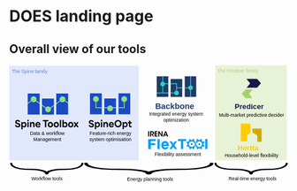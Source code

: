 # DOES landing page





## Overall view of our tools

<svg
   width="174.79094mm"
   height="73.030937mm"
   viewBox="0 0 174.79094 73.030936"
   version="1.1"
   id="svg5460"
   xml:space="preserve"
   inkscape:version="1.2.2 (732a01da63, 2022-12-09)"
   sodipodi:docname="github_does_tools.svg"
   xmlns:inkscape="http://www.inkscape.org/namespaces/inkscape"
   xmlns:sodipodi="http://sodipodi.sourceforge.net/DTD/sodipodi-0.dtd"
   xmlns:xlink="http://www.w3.org/1999/xlink"
   xmlns="http://www.w3.org/2000/svg"
   xmlns:svg="http://www.w3.org/2000/svg"><sodipodi:namedview
     id="namedview5462"
     pagecolor="#ffffff"
     bordercolor="#000000"
     borderopacity="0.25"
     inkscape:showpageshadow="2"
     inkscape:pageopacity="0.0"
     inkscape:pagecheckerboard="0"
     inkscape:deskcolor="#d1d1d1"
     inkscape:document-units="mm"
     showgrid="false"
     inkscape:zoom="0.76880612"
     inkscape:cx="572.31594"
     inkscape:cy="256.24146"
     inkscape:window-width="1920"
     inkscape:window-height="1017"
     inkscape:window-x="1912"
     inkscape:window-y="108"
     inkscape:window-maximized="1"
     inkscape:current-layer="g12901" /><defs
     id="defs5457"><clipPath
       id="clippath"><path
         d="M 438.4697,442.0799 H 216.8471 V 48.0842 c 0,0 221.6226,0 221.6226,0 z m 263.0003,0 H 479.8474 V 144.5125 c 0,0 221.6226,0 221.6226,0 z m 263.0003,0 H 742.8477 V 48.0842 c 0,0 221.6226,0 221.6226,0 z"
         style="fill:none"
         id="path2" /></clipPath><clipPath
       id="clippath-1"><path
         d="M 438.4697,442.0799 H 216.8471 V 48.0842 c 0,0 221.6226,0 221.6226,0 z m 263.0003,0 H 479.8474 V 144.5125 c 0,0 221.6226,0 221.6226,0 z m 263.0003,0 H 742.8477 V 48.0842 c 0,0 221.6226,0 221.6226,0 z"
         style="fill:none"
         id="path2-8" /></clipPath><clipPath
       id="clippath-4"><path
         d="M 438.4697,442.0799 H 216.8471 V 48.0842 c 0,0 221.6226,0 221.6226,0 z m 263.0003,0 H 479.8474 V 144.5125 c 0,0 221.6226,0 221.6226,0 z m 263.0003,0 H 742.8477 V 48.0842 c 0,0 221.6226,0 221.6226,0 z"
         style="fill:none"
         id="path2-0" /></clipPath><clipPath
       id="clippath-8"><path
         d="M 438.4697,442.0799 H 216.8471 V 48.0842 c 0,0 221.6226,0 221.6226,0 z m 263.0003,0 H 479.8474 V 144.5125 c 0,0 221.6226,0 221.6226,0 z m 263.0003,0 H 742.8477 V 48.0842 c 0,0 221.6226,0 221.6226,0 z"
         style="fill:none"
         id="path2-09" /></clipPath><clipPath
       id="clippath-1-7"><path
         d="M 438.4697,442.0799 H 216.8471 V 48.0842 c 0,0 221.6226,0 221.6226,0 z m 263.0003,0 H 479.8474 V 144.5125 c 0,0 221.6226,0 221.6226,0 z m 263.0003,0 H 742.8477 V 48.0842 c 0,0 221.6226,0 221.6226,0 z"
         style="fill:none"
         id="path2-8-5" /></clipPath><clipPath
       id="clippath-4-1"><path
         d="M 438.4697,442.0799 H 216.8471 V 48.0842 c 0,0 221.6226,0 221.6226,0 z m 263.0003,0 H 479.8474 V 144.5125 c 0,0 221.6226,0 221.6226,0 z m 263.0003,0 H 742.8477 V 48.0842 c 0,0 221.6226,0 221.6226,0 z"
         style="fill:none"
         id="path2-0-0" /></clipPath><linearGradient
       id="SVGID_1_"
       gradientUnits="userSpaceOnUse"
       x1="0.0009765625"
       y1="480"
       x2="1.001"
       y2="480"
       gradientTransform="matrix(119.1088,14.6247,14.6247,-119.1088,-7007.3853,57236.911)">
		<stop
   offset="0"
   style="stop-color:#74B106"
   id="stop11" />
		<stop
   offset="1"
   style="stop-color:#4C6003"
   id="stop13" />
	</linearGradient><linearGradient
       id="SVGID_4_"
       gradientUnits="userSpaceOnUse"
       x1="0.071077168"
       y1="479.93787"
       x2="1.0513145"
       y2="480.08722"
       gradientTransform="matrix(119.1088,14.6247,14.6247,-119.1088,-6757.8369,57409.395)">
		<stop
   offset="0"
   style="stop-color:#4A4A06"
   id="stop34" />
		<stop
   offset="1"
   style="stop-color:#1a1a1a;stop-opacity:1"
   id="stop36" />
	</linearGradient><clipPath
       id="clippath-7"><path
         d="M 438.4697,442.0799 H 216.8471 V 48.0842 c 0,0 221.6226,0 221.6226,0 z m 263.0003,0 H 479.8474 V 144.5125 c 0,0 221.6226,0 221.6226,0 z m 263.0003,0 H 742.8477 V 48.0842 c 0,0 221.6226,0 221.6226,0 z"
         style="fill:none"
         id="path2-86" /></clipPath><clipPath
       id="clippath-1-6"><path
         d="M 438.4697,442.0799 H 216.8471 V 48.0842 c 0,0 221.6226,0 221.6226,0 z m 263.0003,0 H 479.8474 V 144.5125 c 0,0 221.6226,0 221.6226,0 z m 263.0003,0 H 742.8477 V 48.0842 c 0,0 221.6226,0 221.6226,0 z"
         style="fill:none"
         id="path2-8-2" /></clipPath><clipPath
       id="clippath-4-2"><path
         d="M 438.4697,442.0799 H 216.8471 V 48.0842 c 0,0 221.6226,0 221.6226,0 z m 263.0003,0 H 479.8474 V 144.5125 c 0,0 221.6226,0 221.6226,0 z m 263.0003,0 H 742.8477 V 48.0842 c 0,0 221.6226,0 221.6226,0 z"
         style="fill:none"
         id="path2-0-2" /></clipPath></defs><g
     inkscape:label="Layer 1"
     inkscape:groupmode="layer"
     id="layer1"
     transform="translate(-30.285051,15.629224)"><g
       id="g12708"
       transform="matrix(0.14964145,0,0,0.14964145,34.864339,27.14877)"
       inkscape:label="framework"><path
         d="m 271.7502,124.55267 0.007,0.22627 a 38.271539,18.751952 0 0 1 -1.51116,5.10112 41.901735,20.530644 0 0 1 -4.41195,4.8515 45.128422,22.111628 0 0 1 -15.5196,7.42597 c -12.7352,3.7978 -28.39459,5.15405 -43.80903,5.62177 l -24.16281,0.31505 c -8.32744,0.36579 -16.73036,0.79284 -25.0099,2.05279 -8.23422,1.17895 -16.54239,2.95443 -23.53284,5.95952 a 41.60278,20.384165 0 0 0 -7.07034,3.8393 41.608803,20.387116 0 0 0 -7.06981,-3.8393 c -6.99069,-3.00508 -15.29861,-4.78058 -23.532833,-5.95952 -8.279795,-1.25995 -16.682473,-1.68698 -25.010167,-2.05279 L 46.954195,147.7793 C 31.540011,147.31158 15.880301,145.95534 3.1454167,142.15753 a 45.12595,22.110416 0 0 1 -15.5196047,-7.42597 41.90282,20.531176 0 0 1 -4.412195,-4.85151 38.291868,18.761913 0 0 1 -1.511181,-5.10111 l 0.0075,-0.22856 a 4.2566979,2.0856594 0 0 0 -8.51017,-0.10613 c -0.665659,9.05914 10.081217,17.18089 24.8302708,21.6917 a 41.956742,20.557596 0 0 0 5.6283715,1.55815 44.830538,21.965673 0 0 0 5.8043911,1.35803 c 4.0042616,0.67984 7.9400766,1.57627 12.0666996,1.96555 a 93.055135,45.594337 0 0 0 12.317163,1.26172 c 4.129202,0.22947 8.27147,0.69629 12.402516,0.71288 l 24.053738,0.57322 c 7.647729,0.42449 15.331135,0.90266 22.391055,2.07689 7.084666,1.08762 13.781439,2.66771 18.804869,4.94857 a 30.988542,15.183494 0 0 1 6.21413,3.79705 30.608518,14.997293 0 0 1 1.84568,2.16083 c 0.20019,0.36404 0.40667,0.73622 0.54537,1.09069 a 15.616192,7.6514845 0 0 1 0.22834,0.85752 l -0.004,0.049 c -0.002,0.0336 0.002,0.068 0.002,0.10178 -2.6e-4,0.0398 -0.005,0.0792 -0.002,0.11799 2.6e-4,0.005 0.004,0.009 0.004,0.014 7.1e-4,0.01 -5.1e-4,0.0191 5.1e-4,0.0288 0.009,0.0908 0.0571,0.17551 0.0815,0.26403 a 6.4473864,3.1590337 0 0 0 0.10698,0.34579 c 0.0464,0.0908 0.12468,0.17411 0.18691,0.26162 a 6.4230704,3.1471196 0 0 0 0.23738,0.31798 c 0.0831,0.0856 0.19471,0.16161 0.29259,0.24273 a 6.4209995,3.1461049 0 0 0 0.34363,0.27653 c 0.1135,0.0752 0.25198,0.13915 0.3785,0.20894 a 6.4018186,3.1367068 0 0 0 0.44385,0.23852 c 0.14109,0.0634 0.30249,0.11378 0.45452,0.17067 a 6.3271591,3.1001258 0 0 0 0.52455,0.19132 c 0.16632,0.0501 0.34961,0.0853 0.52506,0.12793 a 6.3496084,3.1111253 0 0 0 0.58652,0.13789 c 0.18741,0.0343 0.38812,0.0519 0.58338,0.0777 a 6.2230909,3.0491354 0 0 0 0.63179,0.0795 c 0.20801,0.0164 0.42511,0.0139 0.63856,0.0201 0.20438,0.006 0.40272,0.0231 0.61149,0.0194 0.0153,-2.6e-4 0.0292,-0.002 0.0445,-0.003 0.0149,-2.6e-4 0.0287,0.001 0.0435,9.8e-4 0.20279,-0.005 0.39231,-0.0297 0.58937,-0.0436 0.21793,-0.0154 0.44071,-0.0226 0.65053,-0.0482 a 6.3386409,3.1057516 0 0 0 0.60133,-0.1032 c 0.19471,-0.0343 0.39622,-0.0612 0.58158,-0.10422 a 6.3045408,3.0890435 0 0 0 0.5563,-0.16097 c 0.16843,-0.05 0.34618,-0.0932 0.50397,-0.15052 a 6.4281703,3.1496184 0 0 0 0.48471,-0.21058 c 0.14345,-0.0638 0.2973,-0.12156 0.42824,-0.19146 a 6.4414835,3.1561415 0 0 0 0.40144,-0.25676 c 0.11296,-0.0744 0.23897,-0.14336 0.3384,-0.22257 a 6.4626155,3.1664956 0 0 0 0.29756,-0.29311 c 0.0825,-0.0841 0.17933,-0.16378 0.24654,-0.25165 a 6.4063761,3.1389399 0 0 0 0.17727,-0.32016 c 0.0484,-0.0921 0.11324,-0.18061 0.14445,-0.27551 a 6.5124308,3.1909036 0 0 0 0.0453,-0.34425 c 0.009,-0.0907 0.0424,-0.1783 0.0356,-0.27067 l -0.003,-0.0428 a 15.659288,7.6726003 0 0 1 0.22806,-0.85752 c 0.13902,-0.35446 0.34516,-0.72665 0.54536,-1.09069 a 30.610645,14.998335 0 0 1 1.84594,-2.16083 30.982146,15.18036 0 0 1 6.21413,-3.79705 c 5.02343,-2.28086 11.72021,-3.86095 18.80461,-4.94857 7.05997,-1.17422 14.74358,-1.65242 22.39133,-2.07689 l 24.05374,-0.57322 c 4.1311,-0.0166 8.27329,-0.48341 12.40252,-0.71287 a 93.054614,45.594082 0 0 0 12.31716,-1.26173 c 4.12664,-0.38929 8.06218,-1.2857 12.06644,-1.96555 a 44.826361,21.963626 0 0 0 5.80438,-1.35803 41.940308,20.549544 0 0 0 5.62838,-1.55815 c 14.74932,-4.51082 25.49621,-12.63259 24.83053,-21.69171 a 4.2566979,2.0856594 0 0 0 -8.51016,0.10843 z"
         id="path12693"
         style="stroke-width:0.493066" /><path
         d="m 1128.9234,124.55267 0.01,0.22627 a 38.271539,18.751952 0 0 1 -1.5112,5.10112 41.901735,20.530644 0 0 1 -4.4119,4.8515 45.128422,22.111628 0 0 1 -15.5196,7.42597 c -12.7352,3.7978 -28.3946,5.15405 -43.809,5.62177 l -24.1628,0.31505 c -8.3275,0.36579 -16.7304,0.79284 -25.0099,2.05279 -8.2343,1.17895 -16.54243,2.95443 -23.53288,5.95952 a 41.60278,20.384165 0 0 0 -7.07034,3.8393 41.608803,20.387116 0 0 0 -7.06981,-3.8393 c -6.99069,-3.00508 -15.29861,-4.78058 -23.53283,-5.95952 -8.2798,-1.25995 -16.68248,-1.68698 -25.01017,-2.05279 L 904.1274,147.7793 c -15.41418,-0.46772 -31.07389,-1.82396 -43.80877,-5.62177 a 45.12595,22.110416 0 0 1 -15.51961,-7.42597 41.90282,20.531176 0 0 1 -4.41219,-4.85151 38.291868,18.761913 0 0 1 -1.51119,-5.10111 l 0.008,-0.22856 a 4.2566979,2.0856594 0 0 0 -8.51017,-0.10613 c -0.66565,9.05914 10.08122,17.18089 24.83028,21.6917 a 41.956742,20.557596 0 0 0 5.62837,1.55815 44.830538,21.965673 0 0 0 5.80439,1.35803 c 4.00426,0.67984 7.94007,1.57627 12.0667,1.96555 a 93.055135,45.594337 0 0 0 12.31716,1.26172 c 4.1292,0.22947 8.27147,0.69629 12.40252,0.71288 l 24.05373,0.57322 c 7.64773,0.42449 15.33114,0.90266 22.39106,2.07689 7.08467,1.08762 13.78144,2.66771 18.80487,4.94857 a 30.988542,15.183494 0 0 1 6.21413,3.79705 30.608518,14.997293 0 0 1 1.84568,2.16083 c 0.20019,0.36404 0.40667,0.73622 0.54537,1.09069 a 15.616192,7.6514845 0 0 1 0.22834,0.85752 l -0.004,0.049 c -0.002,0.0336 0.002,0.068 0.002,0.10178 -2.6e-4,0.0398 -0.005,0.0792 -0.002,0.11799 2.6e-4,0.005 0.004,0.009 0.004,0.014 7.1e-4,0.01 -5.1e-4,0.0191 5.1e-4,0.0288 0.009,0.0908 0.0571,0.17551 0.0815,0.26403 a 6.4473864,3.1590337 0 0 0 0.10698,0.34579 c 0.0464,0.0908 0.12468,0.17411 0.18691,0.26162 a 6.4230704,3.1471196 0 0 0 0.23738,0.31798 c 0.0831,0.0856 0.19471,0.16161 0.29259,0.24273 a 6.4209995,3.1461049 0 0 0 0.34363,0.27653 c 0.1135,0.0752 0.25198,0.13915 0.3785,0.20894 a 6.4018186,3.1367068 0 0 0 0.44385,0.23852 c 0.14109,0.0634 0.30249,0.11378 0.45452,0.17067 a 6.3271591,3.1001258 0 0 0 0.52455,0.19132 c 0.16632,0.0501 0.34961,0.0853 0.52506,0.12793 a 6.3496084,3.1111253 0 0 0 0.58652,0.13789 c 0.18741,0.0343 0.38812,0.0519 0.58338,0.0777 a 6.2230909,3.0491354 0 0 0 0.63179,0.0795 c 0.20801,0.0164 0.42511,0.0139 0.63856,0.0201 0.20438,0.006 0.40272,0.0231 0.61149,0.0194 0.0153,-2.6e-4 0.0292,-0.002 0.0445,-0.003 0.0149,-2.6e-4 0.0287,0.001 0.0435,9.8e-4 0.20279,-0.005 0.39231,-0.0297 0.58937,-0.0436 0.21793,-0.0154 0.44071,-0.0226 0.65053,-0.0482 a 6.3386409,3.1057516 0 0 0 0.60133,-0.1032 c 0.19471,-0.0343 0.39622,-0.0612 0.58158,-0.10422 a 6.3045408,3.0890435 0 0 0 0.5563,-0.16097 c 0.16843,-0.05 0.34618,-0.0932 0.50397,-0.15052 a 6.4281703,3.1496184 0 0 0 0.48471,-0.21058 c 0.14345,-0.0638 0.2973,-0.12156 0.42824,-0.19146 a 6.4414835,3.1561415 0 0 0 0.40144,-0.25676 c 0.11296,-0.0744 0.23897,-0.14336 0.3384,-0.22257 a 6.4626155,3.1664956 0 0 0 0.29756,-0.29311 c 0.0825,-0.0841 0.17933,-0.16378 0.24654,-0.25165 a 6.4063761,3.1389399 0 0 0 0.17727,-0.32016 c 0.0484,-0.0921 0.11324,-0.18061 0.14445,-0.27551 a 6.5124308,3.1909036 0 0 0 0.0453,-0.34425 c 0.009,-0.0907 0.0424,-0.1783 0.0356,-0.27067 l -0.003,-0.0428 a 15.659288,7.6726003 0 0 1 0.22806,-0.85752 c 0.13902,-0.35446 0.34516,-0.72665 0.54536,-1.09069 a 30.610645,14.998335 0 0 1 1.84594,-2.16083 30.982146,15.18036 0 0 1 6.21413,-3.79705 c 5.02343,-2.28086 11.72023,-3.86095 18.80463,-4.94857 7.0599,-1.17422 14.7436,-1.65242 22.3913,-2.07689 l 24.0537,-0.57322 c 4.1311,-0.0166 8.2733,-0.48341 12.4026,-0.71287 a 93.054614,45.594082 0 0 0 12.3171,-1.26173 c 4.1267,-0.38929 8.0622,-1.2857 12.0665,-1.96555 a 44.826361,21.963626 0 0 0 5.8043,-1.35803 41.940308,20.549544 0 0 0 5.6284,-1.55815 c 14.7493,-4.51082 25.4962,-12.63259 24.8306,-21.69171 a 4.2566979,2.0856594 0 0 0 -8.5102,0.10843 z"
         id="path12693-8"
         style="stroke-width:0.493066" /><path
         d="m 810.85575,124.55267 0.0124,0.22627 a 67.609563,18.751952 0 0 1 -2.66958,5.10112 74.022578,20.530644 0 0 1 -7.79404,4.8515 79.722764,22.111628 0 0 1 -27.41655,7.42597 c -22.49769,3.7978 -50.16118,5.15405 -77.39196,5.62177 l -42.68542,0.31505 c -14.71106,0.36579 -29.55545,0.79284 -44.18188,2.05279 -14.54637,1.17895 -29.22338,2.95443 -41.57254,5.95952 a 73.494452,20.384165 0 0 0 -12.49029,3.8393 73.505092,20.387116 0 0 0 -12.48935,-3.8393 c -12.34958,-3.00508 -27.02615,-4.78058 -41.57252,-5.95952 -14.62689,-1.25995 -29.47086,-1.68698 -44.18236,-2.05279 l -42.68498,-0.31505 c -27.23033,-0.46772 -54.89439,-1.82396 -77.39152,-5.62177 a 79.718397,22.110416 0 0 1 -27.41656,-7.42597 74.024495,20.531176 0 0 1 -7.79447,-4.85151 67.645476,18.761913 0 0 1 -2.66961,-5.10111 l 0.0124,-0.22856 A 7.5197782,2.0856594 0 0 0 283.443,124.44425 c -1.17594,9.05914 17.80921,17.18089 43.86454,21.6917 a 74.119752,20.557596 0 0 0 9.94294,1.55815 79.19653,21.965673 0 0 0 10.2539,1.35803 c 7.07382,0.67984 14.02675,1.57627 21.31673,1.96555 a 164.38892,45.594337 0 0 0 21.75919,1.26172 c 7.29455,0.22947 14.61218,0.69629 21.90999,0.71288 l 42.49275,0.57322 c 13.51029,0.42449 27.0836,0.90266 39.55548,2.07689 12.51561,1.08762 24.34595,2.66771 33.22022,4.94857 a 54.743599,15.183494 0 0 1 10.97773,3.79705 54.072258,14.997293 0 0 1 3.26054,2.16083 c 0.35365,0.36404 0.71841,0.73622 0.96343,1.09069 a 27.587182,7.6514845 0 0 1 0.40338,0.85752 l -0.007,0.049 c -0.004,0.0336 0.004,0.068 0.004,0.10178 -4.6e-4,0.0398 -0.009,0.0792 -0.004,0.11799 4.6e-4,0.005 0.007,0.009 0.007,0.014 10e-4,0.01 -9e-4,0.0191 9e-4,0.0288 0.0159,0.0908 0.10088,0.17551 0.14398,0.26403 a 11.389795,3.1590337 0 0 0 0.18899,0.34579 c 0.082,0.0908 0.22025,0.17411 0.33019,0.26162 a 11.346839,3.1471196 0 0 0 0.41935,0.31798 c 0.1468,0.0856 0.34397,0.16161 0.51688,0.24273 a 11.34318,3.1461049 0 0 0 0.60705,0.27653 c 0.20051,0.0752 0.44514,0.13915 0.66865,0.20894 a 11.309296,3.1367068 0 0 0 0.78409,0.23852 c 0.24925,0.0634 0.53437,0.11378 0.80295,0.17067 a 11.177404,3.1001258 0 0 0 0.92665,0.19132 c 0.29382,0.0501 0.61762,0.0853 0.92756,0.12793 a 11.217063,3.1111253 0 0 0 1.03613,0.13789 c 0.33108,0.0343 0.68565,0.0519 1.03059,0.0777 a 10.99356,3.0491354 0 0 0 1.1161,0.0795 c 0.36747,0.0164 0.75099,0.0139 1.12807,0.0201 0.36105,0.006 0.71143,0.0231 1.08024,0.0194 0.027,-2.6e-4 0.0516,-0.002 0.0786,-0.003 0.0263,-2.6e-4 0.0507,0.001 0.0769,9.8e-4 0.35824,-0.005 0.69304,-0.0297 1.04117,-0.0436 0.38499,-0.0154 0.77854,-0.0226 1.14921,-0.0482 a 11.197688,3.1057516 0 0 0 1.06229,-0.1032 c 0.34397,-0.0343 0.69995,-0.0612 1.02741,-0.10422 a 11.137447,3.0890435 0 0 0 0.98274,-0.16097 c 0.29755,-0.05 0.61156,-0.0932 0.8903,-0.15052 a 11.355848,3.1496184 0 0 0 0.85628,-0.21058 c 0.25342,-0.0638 0.5252,-0.12156 0.75652,-0.19146 a 11.379367,3.1561415 0 0 0 0.70917,-0.25676 c 0.19955,-0.0744 0.42216,-0.14336 0.59781,-0.22257 a 11.416698,3.1664956 0 0 0 0.52566,-0.29311 c 0.14575,-0.0841 0.3168,-0.16378 0.43554,-0.25165 a 11.317347,3.1389399 0 0 0 0.31316,-0.32016 c 0.0855,-0.0921 0.20004,-0.18061 0.25518,-0.27551 a 11.504701,3.1909036 0 0 0 0.08,-0.34425 c 0.0159,-0.0907 0.0749,-0.1783 0.0629,-0.27067 l -0.005,-0.0428 a 27.663314,7.6726003 0 0 1 0.40289,-0.85752 c 0.24559,-0.35446 0.60975,-0.72665 0.96342,-1.09069 a 54.076015,14.998335 0 0 1 3.26099,-2.16083 54.7323,15.18036 0 0 1 10.97773,-3.79705 c 8.87427,-2.28086 20.70464,-3.86095 33.21976,-4.94857 12.47197,-1.17422 26.04565,-1.65242 39.55598,-2.07689 l 42.49275,-0.57322 c 7.2979,-0.0166 14.61539,-0.48341 21.90998,-0.71287 a 164.388,45.594082 0 0 0 21.7592,-1.26173 c 7.29002,-0.38929 14.24245,-1.2857 21.31627,-1.96555 a 79.189151,21.963626 0 0 0 10.25388,-1.35803 74.09072,20.549544 0 0 0 9.94296,-1.55815 c 26.05579,-4.51082 45.04098,-12.63259 43.865,-21.69171 a 7.5197782,2.0856594 0 0 0 -15.03384,0.10843 z"
         id="path12693-6"
         style="stroke-width:0.655347" /><text
         xml:space="preserve"
         style="font-size:20.1158px;text-align:center;text-anchor:middle;display:inline;fill:#000000;fill-opacity:1;stroke:none;stroke-width:1.67896;stroke-dasharray:none;stroke-opacity:1"
         x="127.33448"
         y="195.81461"
         id="text6892-0-7-9"><tspan
           sodipodi:role="line"
           style="font-style:normal;font-variant:normal;font-weight:normal;font-stretch:normal;font-family:Arial;-inkscape-font-specification:Arial;text-align:center;text-anchor:middle;fill:#000000;fill-opacity:1;stroke:none;stroke-width:1.67896;stroke-dasharray:none;stroke-opacity:1"
           x="127.33448"
           y="195.81461"
           id="tspan7911-9-1">Workflow tools</tspan></text><text
         xml:space="preserve"
         style="font-size:20.1158px;text-align:center;text-anchor:middle;display:inline;fill:#000000;fill-opacity:1;stroke:none;stroke-width:1.67896;stroke-dasharray:none;stroke-opacity:1"
         x="560.18951"
         y="197.9362"
         id="text6892-0-7-9-4"><tspan
           sodipodi:role="line"
           style="font-style:normal;font-variant:normal;font-weight:normal;font-stretch:normal;font-family:Arial;-inkscape-font-specification:Arial;text-align:center;text-anchor:middle;fill:#000000;fill-opacity:1;stroke:none;stroke-width:1.67896;stroke-dasharray:none;stroke-opacity:1"
           x="560.18951"
           y="197.9362"
           id="tspan7911-9-1-9">Energy planning tools</tspan></text><text
         xml:space="preserve"
         style="font-size:20.1158px;text-align:center;text-anchor:middle;display:inline;fill:#000000;fill-opacity:1;stroke:none;stroke-width:1.67896;stroke-dasharray:none;stroke-opacity:1"
         x="990.05432"
         y="197.11536"
         id="text6892-0-7-9-4-4"><tspan
           sodipodi:role="line"
           style="font-style:normal;font-variant:normal;font-weight:normal;font-stretch:normal;font-family:Arial;-inkscape-font-specification:Arial;text-align:center;text-anchor:middle;fill:#000000;fill-opacity:1;stroke:none;stroke-width:1.67896;stroke-dasharray:none;stroke-opacity:1"
           x="990.05432"
           y="197.11536"
           id="tspan7911-9-1-9-0">Real-time energy tools</tspan></text></g><g
       id="g12901"
       inkscape:label="Spine_family"
       style="display:inline"><rect
         style="display:inline;fill:#e1e8fb;fill-opacity:1;stroke:none;stroke-width:0.149877;stroke-dasharray:none;stroke-opacity:1"
         id="rect12903"
         width="81.165436"
         height="59.365608"
         x="30.285051"
         y="-15.353959" /><a
         id="a35453"
         xlink:href="https://github.com/Spine-tools/SpineOpt.jl"
         xlink:show="new"
         inkscape:label="SpineOpt_link"
         transform="matrix(0.56557401,0,0,0.56557401,13.156614,-6.7897411)"><g
           id="layer1-1"
           inkscape:label="SpineOpt_Logo"
           style="display:inline"
           transform="matrix(0.05989889,0,0,0.05989889,86.60074,3.867163)"><rect
             style="fill:#1b4ac2;fill-opacity:1"
             id="rect415"
             width="220.98103"
             height="393.47098"
             x="216.82468"
             y="48.491138"
             clip-path="url(#clippath)"
             transform="translate(338,142)" /><rect
             style="fill:#1b4ac2;fill-opacity:1"
             id="rect415-9"
             width="220.98103"
             height="393.47098"
             x="216.82468"
             y="48.491138"
             clip-path="url(#clippath-1)"
             transform="matrix(1,0,0,0.75880283,601.22639,249.29273)" /><rect
             style="fill:#1b4ac2;fill-opacity:1"
             id="rect415-7"
             width="220.98103"
             height="393.47098"
             x="216.82468"
             y="48.491138"
             clip-path="url(#clippath-4)"
             transform="translate(863.4249,142)" /><circle
             style="fill:#91e087;fill-opacity:1;stroke-width:0.975"
             id="path1386"
             cx="665.66156"
             cy="298.55713"
             r="54.032986" /><circle
             style="fill:#91e087;fill-opacity:1;stroke-width:0.975"
             id="path1386-6"
             cx="928.14893"
             cy="470.78821"
             r="54.032986" /><circle
             style="fill:#91e087;fill-opacity:1;stroke-width:0.975"
             id="path1386-9"
             cx="1189.7932"
             cy="298.17163"
             r="54.032986" /><rect
             style="fill:#91e087;fill-opacity:1"
             id="rect1578"
             width="14.49567"
             height="120.03135"
             x="658.40479"
             y="345.68683" /><rect
             style="fill:#91e087;fill-opacity:1"
             id="rect2300"
             width="117.45741"
             height="14.765309"
             x="658.3869"
             y="451.69196" /><rect
             style="display:inline;fill:#91e087;fill-opacity:1"
             id="rect2300-1"
             width="62.553085"
             height="14.765309"
             x="818.10516"
             y="451.52963" /><rect
             style="display:inline;fill:#91e087;fill-opacity:1"
             id="rect2300-1-2"
             width="63.865585"
             height="14.765309"
             x="975.14349"
             y="451.17609" /><rect
             style="display:inline;fill:#91e087;fill-opacity:1"
             id="rect2300-1-2-9"
             width="116.79136"
             height="14.765309"
             x="1080.2971"
             y="451.52966" /><rect
             style="display:inline;fill:#91e087;fill-opacity:1"
             id="rect2300-1-2-9-5"
             width="118.35386"
             height="14.765309"
             x="-466.47043"
             y="1182.3245"
             transform="rotate(-90)" /><text
             xml:space="preserve"
             style="font-size:88.8549px;text-align:center;text-anchor:middle;display:inline;fill:#000000;fill-opacity:1;stroke:none;stroke-width:7.41623;stroke-dasharray:none;stroke-opacity:1"
             x="933.89508"
             y="962.74219"
             id="text6892-0"><tspan
               sodipodi:role="line"
               style="font-style:normal;font-variant:normal;font-weight:normal;font-stretch:normal;font-family:Arial;-inkscape-font-specification:Arial;text-align:center;text-anchor:middle;fill:#000000;fill-opacity:1;stroke:none;stroke-width:7.41623;stroke-dasharray:none;stroke-opacity:1"
               x="933.89508"
               y="962.74219"
               id="tspan6894-2">Feature-rich energy</tspan><tspan
               sodipodi:role="line"
               style="font-style:normal;font-variant:normal;font-weight:normal;font-stretch:normal;font-family:Arial;-inkscape-font-specification:Arial;text-align:center;text-anchor:middle;fill:#000000;fill-opacity:1;stroke:none;stroke-width:7.41623;stroke-dasharray:none;stroke-opacity:1"
               x="933.89508"
               y="1074.8394"
               id="tspan7911">system optimisation</tspan></text><g
             id="g473"
             onclick="https://github.com/Spine-tools/SpineOpt.jl"
             transform="matrix(0.98386076,0,0,0.98386076,18.93155,11.111354)"
             style="display:inline"><path
               d="m 519.06495,786.2803 23.6299,-7.9902 c 5.0996,18.6992 17.1699,24.3105 28.5596,24.3105 11.7295,0 22.0996,-5.6113 22.0996,-16.3203 0,-11.2207 -11.2197,-14.791 -22.4395,-18.3594 l -11.9004,-3.5703 c -13.0898,-3.9102 -35.3594,-12.75 -35.3594,-37.9102 0,-23.9688 20.2295,-39.0996 45.7295,-39.0996 25.1602,0 41.8193,14.791 46.0693,30.9395 l -23.1191,9.3496 c -4.0801,-10.709 -11.7305,-17.3398 -23.46,-17.3398 -11.2197,0 -18.7002,5.9512 -18.7002,14.1113 0,10.709 12.4102,15.2988 22.9502,18.6992 l 13.9395,4.4199 c 12.0703,3.9102 33.1494,10.5391 33.1494,35.6992 0,23.9707 -18.8691,42.3301 -48.6191,42.3301 -25.8398,0 -46.2393,-13.9395 -52.5293,-39.2695 z"
               style="fill:#000000;fill-opacity:1"
               id="path21" /><path
               d="m 637.55325,727.7998 h 23.46 v 14.1113 h 0.3398 c 8.3301,-11.7305 18.3604,-16.8301 30.5996,-16.8301 25.8398,0 41.3096,22.4395 41.3096,49.8086 0,31.791 -20.5693,50.6602 -43.0098,50.6602 -14.2793,0 -23.6299,-7.3105 -28.8994,-15.1309 v 49.6406 h -23.7998 V 727.7997 Z m 47.2598,74.9707 c 13.9395,0 23.7998,-11.5605 23.7998,-27.3711 0,-16.1484 -10.0303,-27.5391 -23.7998,-27.5391 -13.7695,0 -23.9697,11.3906 -23.9697,27.5391 0,16.1485 10.2002,27.3711 23.9697,27.3711 z"
               style="fill:#000000;fill-opacity:1"
               id="path23" /><path
               d="m 762.84035,683.9405 c 8.3301,0 14.6201,6.6309 14.6201,14.4512 0,8.5 -6.29,15.1289 -14.6201,15.1289 -8.5,0 -14.79,-6.6289 -14.79,-15.1289 0,-7.8203 6.29,-14.4512 14.79,-14.4512 z m -12.0693,43.8594 h 23.7998 v 94.8594 h -23.7998 z"
               style="fill:#000000;fill-opacity:1"
               id="path25-7" /><path
               d="m 797.85985,727.7998 h 23.459 v 13.9414 h 0.3408 c 6.9697,-11.3906 17.8496,-16.6602 29.4092,-16.6602 17.50975,0 33.14935,11.9004 33.14935,37.7402 v 59.8379 h -23.7998 v -49.2988 c 0,-12.5801 -3.22945,-25.5 -17.84955,-25.5 -11.2197,0 -20.9092,7.8203 -20.9092,25.8398 v 48.959 h -23.7998 v -94.8594 z"
               style="fill:#000000;fill-opacity:1"
               id="path27-0" /><path
               d="m 900.7094,775.7393 c 0,-29.2383 19.7198,-50.6582 47.4298,-50.6582 23.6298,0 45.7294,15.6387 45.7294,50.4883 v 6.4609 h -69.3593 c 2.04,14.2793 12.75,22.0996 25.1592,22.0996 9.6904,0 18.0205,-5.2695 22.2705,-15.1289 l 22.2695,9.0098 c -6.2901,15.4688 -22.2695,27.5391 -44.3701,27.5391 -28.0488,0 -49.1289,-19.7207 -49.1289,-49.8105 z M 969.899,765.71 c -1.7002,-14.6191 -11.2197,-20.2285 -21.9298,-20.2285 -12.2401,0 -19.8905,8.3281 -22.2704,20.2285 z"
               style="fill:#000000;fill-opacity:1"
               id="path29-8" /><path
               d="m 1006.6186,756.5303 c 0,-40.7988 30.0899,-69.1895 67.1495,-69.1895 37.2295,0 66.9795,28.9004 66.9795,69.1895 0,40.1191 -29.5801,69.0195 -66.9795,69.0195 -36.8896,0 -67.1495,-28.2207 -67.1495,-69.0195 z m 67.3194,45.2188 c 22.7793,0 40.29,-19.209 40.29,-45.2188 0,-25.5 -17,-45.3887 -40.29,-45.3887 -22.9502,0 -40.7998,19.0391 -40.7998,45.3887 0,26.6895 18.1904,45.2188 40.7998,45.2188 z"
               style="fill:#000000;fill-opacity:1"
               id="path31-7" /><path
               d="m 1159.106,727.7998 h 23.46 v 14.1113 h 0.3397 c 8.3302,-11.7305 18.3605,-16.8301 30.5997,-16.8301 25.8398,0 41.3096,22.4395 41.3096,49.8086 0,31.791 -20.5693,50.6602 -43.0088,50.6602 -14.2803,0 -23.6299,-7.3105 -28.9004,-15.1309 v 49.6406 H 1159.106 V 727.7997 Z m 47.2598,74.9707 c 13.9403,0 23.7998,-11.5605 23.7998,-27.3711 0,-16.1484 -10.0303,-27.5391 -23.7998,-27.5391 -13.7695,0 -23.9697,11.3906 -23.9697,27.5391 0,16.1485 10.2002,27.3711 23.9697,27.3711 z"
               style="fill:#000000;fill-opacity:1"
               id="path33-4" /><path
               d="m 1279.4664,792.3994 v -43.0098 h -18.7002 v -21.5898 h 18.7002 v -26.8594 h 23.7988 v 26.8594 h 25.6699 v 21.5898 h -25.6699 v 34.5098 c 0,9.0098 0,20.0605 12.9199,20.0605 4.5908,0 9.0106,-1.3594 12.75,-3.4004 v 21.4199 c -4.7599,2.5508 -11.0499,3.5703 -17.6797,3.5703 -31.7891,0 -31.7891,-23.2891 -31.7891,-33.1504 z"
               style="fill:#000000;fill-opacity:1"
               id="path35-5" /></g></g></a><a
         id="a35424"
         xlink:href="https://github.com/Spine-tools/Spine-Toolbox"
         xlink:show="new"
         inkscape:label="Toolbox_link"
         transform="matrix(0.56557401,0,0,0.56557401,13.156614,-6.7897411)"><g
           id="layer1-6"
           inkscape:label="Spine_Toolbox"
           style="display:inline"
           transform="matrix(0.06040067,0,0,0.06040067,17.10854,3.9727366)"><rect
             style="fill:#1b4ac2;fill-opacity:1"
             id="rect415-5"
             width="220.98103"
             height="393.47098"
             x="216.82468"
             y="48.491138"
             clip-path="url(#clippath-8)"
             transform="translate(338,142)" /><rect
             style="fill:#1b4ac2;fill-opacity:1"
             id="rect415-9-4"
             width="220.98103"
             height="393.47098"
             x="216.82468"
             y="48.491138"
             clip-path="url(#clippath-1-7)"
             transform="matrix(1,0,0,0.75880283,601.22639,249.29273)" /><rect
             style="fill:#1b4ac2;fill-opacity:1"
             id="rect415-7-6"
             width="220.98103"
             height="393.47098"
             x="216.82468"
             y="48.491138"
             clip-path="url(#clippath-4-1)"
             transform="translate(863.4249,142)" /><circle
             style="fill:#91e087;fill-opacity:1;stroke-width:0.975"
             id="path1386-2"
             cx="665.66156"
             cy="298.55713"
             r="54.032986" /><circle
             style="fill:#91e087;fill-opacity:1;stroke-width:0.975"
             id="path1386-6-6"
             cx="930.97736"
             cy="483.51614"
             r="54.032986" /><circle
             style="fill:#91e087;fill-opacity:1;stroke-width:0.975"
             id="path1386-9-2"
             cx="1196.2932"
             cy="299.17163"
             r="54.032986" /><path
             style="fill:#91e087;fill-opacity:1"
             d="m 554.75175,369.03828 v 18.12387 l 73.96501,-54.12671 -9.30686,-11.51111 z"
             id="path1671" /><path
             style="display:inline;fill:#91e087;fill-opacity:1"
             d="m 1080.9563,373.77682 v 18.12387 l 79.4451,-58.36935 -8.5998,-11.51111 z"
             id="path1671-6"
             sodipodi:nodetypes="ccccc" /><path
             style="display:inline;fill:#91e087;fill-opacity:1"
             d="m 973.19142,452.25327 7.60416,12.57102 58.66122,-42.69931 -0.01,-18.26111 z"
             id="path1671-6-4"
             sodipodi:nodetypes="ccccc" /><path
             style="fill:#91e087;fill-opacity:1"
             d="m 776.46863,385.23406 -0.003,-18.08443 -63.24346,-45.84258 -8.39543,11.3398 z"
             id="path1671-4"
             sodipodi:nodetypes="ccccc" /><path
             style="fill:#91e087;fill-opacity:1"
             d="m 881.38115,461.84972 7.52043,-12.58443 -71.06377,-51.82695 0.0108,18.01167 z"
             id="path1671-4-5"
             sodipodi:nodetypes="ccccc" /><path
             style="display:inline;fill:#91e087;fill-opacity:1"
             d="m 1302.4747,380.4602 v -18.02062 l -57.2752,-41.83906 -7.332,12.69044 z"
             id="path1671-4-5-5"
             sodipodi:nodetypes="ccccc" /><text
             xml:space="preserve"
             style="font-size:5.32231px;text-align:center;text-anchor:middle;display:inline;fill:#000000;fill-opacity:1;stroke:none;stroke-width:0.444224;stroke-dasharray:none;stroke-opacity:1"
             x="72.5084"
             y="61.82835"
             id="text6892"
             transform="matrix(16.556108,0,0,16.556108,-283.25083,-65.773055)"><tspan
               sodipodi:role="line"
               id="tspan6890"
               style="font-style:normal;font-variant:normal;font-weight:normal;font-stretch:normal;font-family:Arial;-inkscape-font-specification:Arial;text-align:center;text-anchor:middle;fill:#000000;fill-opacity:1;stroke:none;stroke-width:0.444224;stroke-dasharray:none;stroke-opacity:1"
               x="72.5084"
               y="61.82835">Data &amp; workflow</tspan><tspan
               sodipodi:role="line"
               style="font-style:normal;font-variant:normal;font-weight:normal;font-stretch:normal;font-family:Arial;-inkscape-font-specification:Arial;text-align:center;text-anchor:middle;fill:#000000;fill-opacity:1;stroke:none;stroke-width:0.444224;stroke-dasharray:none;stroke-opacity:1"
               x="72.5084"
               y="68.542847"
               id="tspan6894">Management</tspan></text><g
             id="g950"
             transform="matrix(0.98633814,0,0,0.99267802,-10.797311,-4.6774471)"
             style="display:inline"><path
               d="m 338,787.3502 23.6299,-7.9902 c 5.1001,18.6992 17.1699,24.3105 28.5596,24.3105 11.73,0 22.1001,-5.6113 22.1001,-16.3203 0,-11.2207 -11.2202,-14.791 -22.4399,-18.3594 l -11.8999,-3.5703 c -13.0898,-3.9102 -35.3594,-12.75 -35.3594,-37.9102 0,-23.9688 20.2295,-39.0996 45.7295,-39.0996 25.1597,0 41.8193,14.791 46.0693,30.9395 l -23.1196,9.3496 c -4.0801,-10.709 -11.73,-17.3398 -23.46,-17.3398 -11.2197,0 -18.6997,5.9512 -18.6997,14.1113 0,10.709 12.4097,15.2988 22.9497,18.6992 l 13.9399,4.4199 c 12.0698,3.9102 33.1494,10.5391 33.1494,35.6992 0,23.9707 -18.8696,42.3301 -48.6191,42.3301 -25.8398,0 -46.2397,-13.9395 -52.5298,-39.2695 z"
               style="display:inline;fill:#000000;fill-opacity:1"
               id="path25" /><path
               d="m 456.4888,728.8698 h 23.4595 v 14.1113 h 0.3403 c 8.3296,-11.7305 18.3599,-16.8301 30.5996,-16.8301 25.8398,0 41.3096,22.4395 41.3096,49.8086 0,31.791 -20.5698,50.6602 -43.0098,50.6602 -14.2798,0 -23.6294,-7.3105 -28.8994,-15.1309 v 49.6406 H 456.4888 V 728.8697 Z m 47.2593,74.9707 c 13.9399,0 23.7998,-11.5605 23.7998,-27.3711 0,-16.1484 -10.0298,-27.5391 -23.7998,-27.5391 -13.77,0 -23.9697,11.3906 -23.9697,27.5391 0,16.1485 10.2002,27.3711 23.9697,27.3711 z"
               style="fill:#000000;fill-opacity:1"
               id="path27" /><path
               d="m 581.7759,685.0104 c 8.3301,0 14.6196,6.6309 14.6196,14.4512 0,8.5 -6.2896,15.1289 -14.6196,15.1289 -8.5,0 -14.79,-6.6289 -14.79,-15.1289 0,-7.8203 6.29,-14.4512 14.79,-14.4512 z m -12.0698,43.8594 h 23.7998 v 94.8594 h -23.7998 z"
               style="fill:#000000;fill-opacity:1"
               id="path29" /><path
               d="m 616.7949,728.8698 h 23.4595 v 13.9414 h 0.3403 c 6.9697,-11.3906 17.8496,-16.6602 29.4097,-16.6602 17.5098,0 33.1494,11.9004 33.1494,37.7402 v 59.8379 H 679.354 v -49.2988 c 0,-12.5801 -3.23,-25.5 -17.8496,-25.5 -11.2197,0 -20.9097,7.8203 -20.9097,25.8398 v 48.959 h -23.7998 v -94.8594 z"
               style="fill:#000000;fill-opacity:1"
               id="path31" /><path
               d="m 719.6445,776.8092 c 0,-29.2383 19.7197,-50.6582 47.4297,-50.6582 23.6299,0 45.7295,15.6387 45.7295,50.4883 v 6.4609 h -69.3594 c 2.04,14.2793 12.75,22.0996 25.1597,22.0996 9.6899,0 18.02,-5.2695 22.27,-15.1289 l 22.2695,9.0098 c -6.29,15.4688 -22.2695,27.5391 -44.3696,27.5391 -28.0493,0 -49.1294,-19.7207 -49.1294,-49.8105 z m 69.1895,-10.0293 c -1.7002,-14.6191 -11.2197,-20.2285 -21.9297,-20.2285 -12.2402,0 -19.8901,8.3281 -22.27,20.2285 z"
               style="fill:#000000;fill-opacity:1"
               id="path33" /><path
               d="m 856.3247,714.4206 v -23.2891 h 104.7188 v 23.2891 H 921.2642 V 823.7292 H 896.1045 V 714.4206 Z"
               style="fill:#000000;fill-opacity:1"
               id="path35" /><path
               d="m 949.8257,776.4694 c 0,-29.4082 20.0601,-50.3184 48.9595,-50.3184 28.8994,0 48.96,20.9102 48.96,50.3184 0,29.5801 -20.0605,50.1504 -48.96,50.1504 -28.8995,0 -48.9595,-20.5703 -48.9595,-50.1504 z m 48.9595,27.3711 c 14.2803,0 24.1396,-11.3906 24.1396,-27.3711 0,-16.3184 -9.8594,-27.5391 -24.1396,-27.5391 -14.2802,0 -24.3096,11.3906 -24.3096,27.5391 0,15.9805 10.0298,27.3711 24.3096,27.3711 z"
               style="fill:#000000;fill-opacity:1"
               id="path37" /><path
               d="m 1059.1338,776.4694 c 0,-29.4082 20.0596,-50.3184 48.959,-50.3184 28.8994,0 48.96,20.9102 48.96,50.3184 0,29.5801 -20.0605,50.1504 -48.96,50.1504 -28.8995,0 -48.959,-20.5703 -48.959,-50.1504 z m 48.959,27.3711 c 14.2803,0 24.1396,-11.3906 24.1396,-27.3711 0,-16.3184 -9.8594,-27.5391 -24.1396,-27.5391 -14.2802,0 -24.3096,11.3906 -24.3096,27.5391 0,15.9805 10.0303,27.3711 24.3096,27.3711 z"
               style="fill:#000000;fill-opacity:1"
               id="path39" /><path
               d="m 1174.3916,687.7311 h 23.7998 v 135.998 h -23.7998 z"
               style="fill:#000000;fill-opacity:1"
               id="path41" /><path
               d="m 1245.2803,811.1491 h -0.3398 v 12.5801 h -23.46 v -135.998 h 23.7998 v 54.7402 c 7.6504,-11.2207 18.1904,-16.3203 30.5996,-16.3203 25.8398,0 41.3096,22.4395 41.3096,49.9785 0,31.6211 -20.5693,50.4902 -43.0088,50.4902 -13.7705,0 -23.6299,-6.9707 -28.9004,-15.4707 z m 23.46,-7.3086 c 13.9404,0 23.7998,-11.3906 23.7998,-27.3711 0,-15.8086 -9.6895,-27.5391 -23.7998,-27.5391 -14.1103,0 -23.9697,11.5605 -23.9697,27.5391 0,16.1504 10.2002,27.3711 23.9697,27.3711 z"
               style="fill:#000000;fill-opacity:1"
               id="path43" /><path
               d="m 1328.749,776.4694 c 0,-29.4082 20.0596,-50.3184 48.959,-50.3184 28.8994,0 48.96,20.9102 48.96,50.3184 0,29.5801 -20.0605,50.1504 -48.96,50.1504 -28.8995,0 -48.959,-20.5703 -48.959,-50.1504 z m 48.959,27.3711 c 14.2803,0 24.1396,-11.3906 24.1396,-27.3711 0,-16.3184 -9.8594,-27.5391 -24.1396,-27.5391 -14.2802,0 -24.3096,11.3906 -24.3096,27.5391 0,15.9805 10.0303,27.3711 24.3096,27.3711 z"
               style="fill:#000000;fill-opacity:1"
               id="path45" /><path
               d="m 1460.1602,775.6198 v -0.1699 l -30.6006,-46.5801 h 27.54 l 19.21,31.6211 h 0.3398 c 6.46,-10.7109 12.9199,-21.0801 19.3799,-31.6211 h 26.8594 c -10.1992,15.4707 -20.2295,31.1113 -30.4297,46.5801 v 0.1699 c 10.3701,15.9805 20.5703,32.1309 30.9404,48.1094 h -27.2002 c -6.46,-10.5391 -12.9199,-20.9102 -19.5498,-31.4492 h -0.3398 l -19.21,31.4492 h -27.8799 c 10.3701,-15.9785 20.5703,-32.1289 30.9404,-48.1094 z"
               style="fill:#000000;fill-opacity:1"
               id="path47" /></g></g></a><text
         xml:space="preserve"
         style="font-style:normal;font-variant:normal;font-weight:normal;font-stretch:normal;font-size:3.01016px;line-height:normal;font-family:Arial;-inkscape-font-specification:Arial;font-variant-ligatures:normal;font-variant-position:normal;font-variant-caps:normal;font-variant-numeric:normal;font-variant-alternates:normal;font-variant-east-asian:normal;font-feature-settings:normal;font-variation-settings:normal;text-indent:0;text-align:center;text-decoration-line:none;text-decoration-style:solid;text-decoration-color:#000000;letter-spacing:normal;word-spacing:normal;text-transform:none;writing-mode:lr-tb;direction:ltr;text-orientation:mixed;dominant-baseline:auto;baseline-shift:baseline;text-anchor:middle;white-space:normal;display:inline;opacity:1;vector-effect:none;fill:#6682ca;fill-opacity:1;stroke:none;stroke-width:0.251242;stroke-linecap:butt;stroke-linejoin:miter;stroke-miterlimit:4;stroke-dasharray:none;stroke-dashoffset:0;stroke-opacity:1;-inkscape-stroke:none;stop-color:#000000;stop-opacity:1"
         x="43.033436"
         y="-10.77738"
         id="text6892-0-7-9-8"><tspan
           sodipodi:role="line"
           style="font-style:normal;font-variant:normal;font-weight:normal;font-stretch:normal;font-size:3.01016px;line-height:normal;font-family:Arial;-inkscape-font-specification:Arial;font-variant-ligatures:normal;font-variant-position:normal;font-variant-caps:normal;font-variant-numeric:normal;font-variant-alternates:normal;font-variant-east-asian:normal;font-feature-settings:normal;font-variation-settings:normal;text-indent:0;text-align:center;text-decoration-line:none;text-decoration-style:solid;text-decoration-color:#000000;letter-spacing:normal;word-spacing:normal;text-transform:none;writing-mode:lr-tb;direction:ltr;text-orientation:mixed;dominant-baseline:auto;baseline-shift:baseline;text-anchor:middle;white-space:normal;vector-effect:none;fill:#6682ca;fill-opacity:1;stroke:none;stroke-width:0.251242;stroke-linecap:butt;stroke-linejoin:miter;stroke-miterlimit:4;stroke-dasharray:none;stroke-dashoffset:0;stroke-opacity:1;-inkscape-stroke:none;stop-color:#000000;stop-opacity:1"
           x="43.033436"
           y="-10.77738"
           id="tspan7911-9-1-5">The Spine family</tspan></text></g><a
       id="a35222"
       xlink:href="https://github.com/irena-flextool"
       xlink:show="new"
       inkscape:label="FlextTool_link"
       transform="matrix(0.56557401,0,0,0.56557401,13.156614,-6.7897411)"><g
         inkscape:label="FlexTool_Logo"
         id="layer1-0"
         transform="translate(71.900615,57.473305)"
         style="display:inline"><g
           aria-label="F"
           transform="scale(1.152774,0.86747273)"
           id="text400"
           style="font-size:33.765px;line-height:1.25;font-family:'NHL Ottawa';-inkscape-font-specification:'NHL Ottawa';stroke-width:2.53237" /><g
           id="g7609"
           inkscape:export-filename="flextool.png"
           inkscape:export-xdpi="300"
           inkscape:export-ydpi="300"
           transform="matrix(0.50714252,0,0,0.50714252,109.03975,-26.281002)"><g
             aria-label="IRENA"
             transform="scale(0.98828575,1.0118531)"
             id="text290"
             style="font-size:15.4249px;line-height:1.25;font-family:'NHL Ottawa';-inkscape-font-specification:'NHL Ottawa';stroke-width:1.15687"><path
               d="M 7.0798803,62.652641 H 9.3781904 V 51.238215 H 7.0798803 Z"
               style="font-family:'ITC Avant Garde Gothic Std';-inkscape-font-specification:'ITC Avant Garde Gothic Std'"
               id="path11341" /><path
               d="m 11.475978,62.652641 h 2.298311 v -9.393764 h 1.341966 c 0.647846,0 1.203142,0.09255 1.619614,0.354773 0.509022,0.323923 0.84837,0.956344 0.84837,1.650464 0,0.694121 -0.277648,1.295692 -0.72497,1.665889 -0.478172,0.370198 -1.295692,0.416473 -2.051512,0.416473 h -0.447322 l 3.069555,5.306165 h 2.406284 L 17.291166,58.426219 C 18.031561,58.24112 18.679407,57.917197 19.173004,57.192227 19.558626,56.63693 19.79,55.896535 19.79,55.06359 c 0,-1.264841 -0.509022,-2.421709 -1.449941,-3.100404 -0.616996,-0.447323 -1.635039,-0.724971 -3.408903,-0.724971 h -3.455178 z"
               style="font-family:'ITC Avant Garde Gothic Std';-inkscape-font-specification:'ITC Avant Garde Gothic Std'"
               id="path11343" /><path
               d="m 21.209094,62.652641 h 6.401333 v -2.020662 h -4.103023 v -2.761057 h 4.025899 V 55.85026 h -4.025899 v -2.591383 h 4.103023 v -2.020662 h -6.401333 z"
               style="font-family:'ITC Avant Garde Gothic Std';-inkscape-font-specification:'ITC Avant Garde Gothic Std'"
               id="path11345" /><path
               d="m 31.482092,51.238215 h -2.051511 v 11.414426 h 2.20576 l -0.04627,-7.897549 5.259891,7.897549 h 2.036086 V 51.238215 h -2.20576 l 0.04627,7.912974 z"
               style="font-family:'ITC Avant Garde Gothic Std';-inkscape-font-specification:'ITC Avant Garde Gothic Std'"
               id="path11347" /><path
               d="m 43.420962,60.416031 h 4.50407 l 0.832945,2.23661 h 2.514259 L 46.75274,51.238215 h -2.020662 l -4.62747,11.414426 h 2.498834 z m 3.887074,-1.835563 h -3.285503 l 1.619614,-4.62747 z"
               style="font-family:'ITC Avant Garde Gothic Std';-inkscape-font-specification:'ITC Avant Garde Gothic Std'"
               id="path11349" /></g><path
             d="m 6.0300942,104.78365 h 5.0309848 v -9.847807 h 8.273453 V 89.986871 H 11.061079 V 84.5888 h 9.465137 V 79.482099 H 6.0300942 Z"
             style="font-size:33.765px;line-height:1.25;font-family:'ITC Avant Garde Gothic Std';-inkscape-font-specification:'ITC Avant Garde Gothic Std';fill:#029ff0;fill-opacity:1;stroke-width:2.53237"
             id="path402"
             transform="scale(1.152774,0.86747273)"
             sodipodi:nodetypes="ccccccccccc" /><path
             id="rect554"
             style="fill:#029ff0;stroke-width:0.267209"
             d="m 27.182428,69.096283 h 4.925676 v 21.891891 h -4.925676 z" /><path
             id="rect554-4"
             style="fill:#029ff0;stroke-width:0.267209"
             d="m 131.69635,68.775566 h 4.92568 v 21.891892 h -4.92568 z" /><path
             style="fill:#029ff0;fill-opacity:1;stroke:none;stroke-width:0.264583px;stroke-linecap:butt;stroke-linejoin:miter;stroke-opacity:1"
             d="m 53.543919,74.067566 h 5.062498 l 3.192568,4.925676 3.238177,-4.925676 h 5.153716 l -5.974662,8.255069 5.974662,8.66554 h -5.016892 l -3.42061,-5.108109 -3.329389,5.108109 h -5.199325 l 6.020268,-8.483108 z"
             id="path4012" /><path
             style="fill:#029ff0;fill-opacity:1;stroke:none;stroke-width:0.264583px;stroke-linecap:butt;stroke-linejoin:miter;stroke-opacity:1"
             d="M 78.719594,90.851349 V 73.292228 h -6.750002 v -4.287163 h 18.243246 v 4.423987 h -6.704394 v 17.467907 z"
             id="path4740"
             sodipodi:nodetypes="ccccccccc" /><path
             id="path4796"
             style="fill:#029ff0;fill-opacity:1;stroke:none;stroke-width:0.322987;stroke-opacity:1"
             d="m 104.91453,68.478892 c 0.004,0.05367 0.007,0.107436 0.007,0.16123 -9e-5,1.39799 -1.31725,2.531215 -2.94194,2.531112 -1.62218,-3.86e-4 -2.937835,-1.130636 -2.940904,-2.526461 -1.090546,0.313209 -2.130277,0.781906 -3.08715,1.391646 0.978038,0.990986 0.843892,2.715484 -0.30024,3.859713 -1.082758,1.078091 -2.694923,1.262883 -3.710368,0.425297 -0.534554,0.974304 -0.928944,2.019167 -1.171505,3.103686 1.338685,0.09012 2.38462,1.377878 2.384868,2.936255 -8.68e-4,1.475502 -0.94214,2.721986 -2.2009,2.914551 0.297175,1.029372 0.733015,2.013532 1.295529,2.925402 0.87921,-0.76824 2.287616,-0.80438 3.423046,-0.0879 1.372421,0.86937 1.878634,2.53145 1.130681,3.71244 -0.10148,0.15567 -0.222616,0.29794 -0.361218,0.42426 0.963464,0.55101 1.999777,0.96348 3.078365,1.22525 0.0237,-1.38223 1.331776,-2.49246 2.938326,-2.49391 1.57104,-1.6e-4 2.86498,1.06193 2.93883,2.41226 1.06863,-0.29127 2.09099,-0.73138 3.03703,-1.30742 -0.11044,-0.0939 -0.21089,-0.19797 -0.30024,-0.31109 -0.7836,-1.01889 -0.5556,-2.55891 0.5302,-3.58117 0.002,0.003 0.003,0.005 0.005,0.008 0.90551,-0.86829 2.44021,-0.87809 3.61373,-0.0227 1.31251,0.95775 1.70848,2.64985 0.88419,3.77909 -0.0863,0.11548 -0.1841,0.22203 -0.29198,0.31885 0.96115,0.55046 1.99508,0.96325 3.07113,1.22576 0.0376,-1.35182 1.30274,-2.44833 2.87321,-2.49029 1.60601,-0.0416 2.94326,1.03323 3.00396,2.41433 1.07117,-0.2906 2.09591,-0.73078 3.04425,-1.30742 -0.14193,-0.12255 -0.26646,-0.26155 -0.37207,-0.41444 -0.77935,-1.16051 -0.31819,-2.83552 1.03043,-3.74138 1.1158,-0.74672 2.52458,-0.7485 3.42408,-0.004 0.53786,-0.92662 0.94751,-1.92202 1.21698,-2.958987 -1.26347,-0.158749 -2.23801,-1.379662 -2.27841,-2.854606 -0.0415,-1.557822 0.96949,-2.872801 2.30528,-2.998784 -0.27155,-1.077624 -0.6937,-2.112027 -1.25418,-3.071647 -0.99262,0.864513 -2.60943,0.723111 -3.72071,-0.325561 -1.1744,-1.11314 -1.35471,-2.833043 -0.40359,-3.849895 -0.97288,-0.583863 -2.02477,-1.024591 -3.12332,-1.308447 0.0344,1.395406 -1.25059,2.560612 -2.87218,2.604492 -1.6241,0.04367 -2.971,-1.054046 -3.0086,-2.45153 -10e-4,-0.05379 1e-4,-0.10747 0.003,-0.16123 h -5.2e-4 c -1.03727,0.265016 -3.27421,0.207641 -2.90861,1.171531 0.36053,0.950494 1.20545,3.830429 -2.92364,4.926152 -2.21301,-1.736327 -3.34253,-2.21153 -2.12819,-5.104107 0.40463,-0.963818 -1.90946,-0.863102 -2.93812,-1.097962 z"
             sodipodi:nodetypes="ccccccccccccccccccccccccccccccccccccccccccscscc" /><path
             id="path4984"
             style="fill:#ffffff;fill-opacity:1;stroke:#ffffff;stroke-width:0.264999;stroke-opacity:1"
             d="m 102.11883,74.129193 c -3.303739,1.52e-4 -5.98191,2.678324 -5.982062,5.982063 -1.34e-4,3.303941 2.678121,5.982427 5.982062,5.982577 2.91776,-0.001 5.40895,-2.10733 5.89577,-4.984188 0.3317,1.639251 1.26403,3.078128 2.34404,4.467948 l 1.35444,0.32246 c -1.43575,-1.53237 -2.13952,-3.003647 -2.54765,-4.450377 -0.41619,-2.508928 -0.92077,-3.617946 -1.99761,-4.743128 -1.10904,-1.666921 -3.04684,-2.577317 -5.04899,-2.577355 z"
             sodipodi:nodetypes="csccccccc" /><path
             id="path4984-9"
             style="fill:#ffffff;fill-opacity:1;stroke:#ffffff;stroke-width:0.264999;stroke-opacity:1"
             d="m 118.87802,86.161373 c 3.30374,-1.5e-4 5.98191,-2.678321 5.98206,-5.98206 1.3e-4,-3.303941 -2.67812,-5.982429 -5.98206,-5.982581 -2.91776,0.0013 -5.40895,2.107333 -5.89577,4.984192 -0.3317,-1.639251 -1.40085,-3.397389 -2.48086,-4.787201 l -1.89034,-0.99518 c 1.43575,1.532364 2.81224,3.99562 3.22037,5.44235 0.41619,2.508928 0.92077,3.617946 1.99761,4.74313 1.10904,1.66692 3.04684,2.57731 5.04899,2.57735 z"
             sodipodi:nodetypes="csccccccc" /><path
             id="path5989"
             style="fill:#016aa2;stroke-width:0.264999"
             d="m 104.04869,80.09198 a 1.8556656,1.8556656 0 0 1 -1.85567,1.855666 1.8556656,1.8556656 0 0 1 -1.85566,-1.855666 1.8556656,1.8556656 0 0 1 1.85566,-1.855666 1.8556656,1.8556656 0 0 1 1.85567,1.855666 z" /><path
             id="path5989-1"
             style="fill:#016aa2;stroke-width:0.264999"
             d="m 120.61918,80.179054 a 1.8556656,1.8556656 0 0 1 -1.85567,1.855666 1.8556656,1.8556656 0 0 1 -1.85566,-1.855666 1.8556656,1.8556656 0 0 1 1.85566,-1.855665 1.8556656,1.8556656 0 0 1 1.85567,1.855665 z" /><g
             aria-label="e"
             id="text7521"
             style="font-size:33.6161px;line-height:1.25;font-family:'NHL Ottawa';-inkscape-font-specification:'NHL Ottawa';fill:#029ff0;fill-opacity:1;stroke-width:2.52121"><path
               d="m 48.590697,85.77628 2.710964,2.156242 c -1.474444,2.475272 -4.419178,3.690336 -7.004072,3.714499 -2.549659,0 -4.574066,-0.782406 -6.073221,-2.347218 -1.488213,-1.575755 -2.528772,-3.780717 -2.528772,-6.614887 0,-2.932655 0.777853,-5.208745 2.287951,-6.82827 1.510098,-1.619526 3.468849,-2.429289 5.876252,-2.429289 2.330804,0 4.234841,0.793349 5.712111,2.380046 1.47727,1.586698 2.489554,3.819017 2.489554,6.696958 0,0.175084 -0.0055,1.349872 -0.01641,1.700039 L 40.3221,84.181596 c 0.05938,0.898476 0.988892,3.455765 3.991903,3.325832 2.107259,-0.0099 2.875478,-0.388019 4.276694,-1.731148 z m -8.081652,-4.753702 h 7.133906 c -0.632801,-1.653141 -1.532637,-3.179764 -3.750324,-3.204783 -2.276323,0.0082 -3.312915,2.143889 -3.383582,3.204783 z"
               style="font-family:Arial;-inkscape-font-specification:Arial;fill:#029ff0;fill-opacity:1"
               id="path7523"
               sodipodi:nodetypes="ccccssssscccccccc" /></g></g><text
           xml:space="preserve"
           style="font-size:5.32231px;text-align:center;text-anchor:middle;display:inline;fill:#000000;fill-opacity:1;stroke:none;stroke-width:0.444224;stroke-dasharray:none;stroke-opacity:1"
           x="145.42488"
           y="27.63348"
           id="text6892-0-7"><tspan
             sodipodi:role="line"
             style="font-style:normal;font-variant:normal;font-weight:normal;font-stretch:normal;font-family:Arial;-inkscape-font-specification:Arial;text-align:center;text-anchor:middle;fill:#000000;fill-opacity:1;stroke:none;stroke-width:0.444224;stroke-dasharray:none;stroke-opacity:1"
             x="145.42488"
             y="27.63348"
             id="tspan7911-9">Flexibility assessment</tspan></text></g></a><a
       id="a34831"
       xlink:href="https://gitlab.vtt.fi/backbone/backbone"
       xlink:show="new"
       inkscape:label="backbone_link"
       transform="matrix(0.56557401,0,0,0.56557401,13.156614,-6.7897411)"><g
         id="g11554"
         transform="matrix(0.05920631,0,0,0.05920631,191.66537,-4.0770367)"
         inkscape:label="backbone"
         style="display:inline"><g
           id="layer1-05"
           inkscape:label="Spine_Logo"
           style="display:inline"
           transform="translate(-519.94523,-184.11656)"><rect
             style="fill:#1f3b6a;fill-opacity:1"
             id="rect415-0"
             width="220.98103"
             height="393.47098"
             x="216.82468"
             y="48.491138"
             clip-path="url(#clippath-7)"
             transform="translate(338,142)" /><rect
             style="fill:#1f3b6a;fill-opacity:1"
             id="rect415-9-9"
             width="219.98103"
             height="448.82141"
             x="217.82468"
             y="-6.8592086"
             clip-path="url(#clippath-1-6)"
             transform="matrix(1,0,0,0.87051255,601.22639,199.92126)" /><rect
             style="fill:#1f3b6a;fill-opacity:1"
             id="rect415-7-7"
             width="220.98103"
             height="393.47098"
             x="216.82468"
             y="48.491138"
             clip-path="url(#clippath-4-2)"
             transform="translate(863.4249,142)" /><circle
             style="fill:#2ad1c1;fill-opacity:1;stroke-width:0.766892"
             id="path1386-66"
             cx="670.1286"
             cy="340.02414"
             r="42.5" /><circle
             style="fill:#2ad1c1;fill-opacity:1;stroke-width:0.766892"
             id="path1386-6-0"
             cx="930.61597"
             cy="507.25522"
             r="42.5" /><circle
             style="fill:#2ad1c1;fill-opacity:1;stroke-width:0.766892"
             id="path1386-9-0"
             cx="1193.2603"
             cy="409.63864"
             r="42.5" /><rect
             style="fill:#2ad1c1;fill-opacity:1;stroke-width:1.13649"
             id="rect1578-5"
             width="14.49567"
             height="155.03314"
             x="662.6474"
             y="346.7475" /><rect
             style="display:inline;fill:#2ad1c1;fill-opacity:1;stroke-width:1.1488"
             id="rect1578-1"
             width="14.652693"
             height="156.71252"
             x="663.41302"
             y="190.49115" /><rect
             style="fill:#2ad1c1;fill-opacity:1;stroke-width:1.38127"
             id="rect2300-7"
             width="220.96017"
             height="14.974969"
             x="554.8512"
             y="499.39963" /><rect
             style="display:inline;fill:#2ad1c1;fill-opacity:1;stroke-width:1.08892"
             id="rect2300-1-1"
             width="74.611145"
             height="14.678365"
             x="819.04712"
             y="499.57312" /><rect
             style="display:inline;fill:#2ad1c1;fill-opacity:1;stroke-width:1.27298"
             id="rect2300-1-2-07"
             width="103.17809"
             height="14.810165"
             x="935.89349"
             y="402.90366" /><rect
             style="display:inline;fill:#2ad1c1;fill-opacity:1;stroke-width:1.33425"
             id="rect2300-1-2-0"
             width="113.4059"
             height="14.802806"
             x="819.04211"
             y="326.89758" /><rect
             style="display:inline;fill:#2ad1c1;fill-opacity:1;stroke-width:1.32905"
             id="rect2300-1-2-0-0"
             width="112.96396"
             height="14.745119"
             x="662.83984"
             y="326.99335" /><rect
             style="display:inline;fill:#2ad1c1;fill-opacity:1;stroke-width:0.978892"
             id="rect2300-1-2-9-7"
             width="89.853859"
             height="14.453649"
             x="1080.2346"
             y="402.68549" /><rect
             style="display:inline;fill:#2ad1c1;fill-opacity:1;stroke-width:0.983548"
             id="rect2300-1-2-9-5-52"
             width="188.97887"
             height="14.765309"
             x="-379.47043"
             y="1185.3245"
             transform="rotate(-90)" /><rect
             style="display:inline;fill:#2ad1c1;fill-opacity:1;stroke-width:0.874485"
             id="rect2300-1-2-9-5-8"
             width="149.39192"
             height="14.765309"
             x="-476.25848"
             y="921.8042"
             transform="rotate(-90)" /><rect
             style="display:inline;fill:#2ad1c1;fill-opacity:1;stroke-width:1.03487"
             id="rect2300-1-2-9-5-5"
             width="202.16637"
             height="15.280214"
             x="-583.98059"
             y="1184.4248"
             transform="rotate(-90)" /></g><text
           xml:space="preserve"
           style="font-style:normal;font-variant:normal;font-weight:normal;font-stretch:normal;font-size:37.3333px;line-height:normal;font-family:sans-serif;font-variant-ligatures:normal;font-variant-position:normal;font-variant-caps:normal;font-variant-numeric:normal;font-variant-alternates:normal;font-variant-east-asian:normal;font-feature-settings:normal;font-variation-settings:normal;text-indent:0;text-align:start;text-decoration-line:none;text-decoration-style:solid;text-decoration-color:#000000;letter-spacing:normal;word-spacing:normal;text-transform:none;writing-mode:lr-tb;direction:ltr;text-orientation:mixed;dominant-baseline:auto;baseline-shift:baseline;text-anchor:start;white-space:normal;shape-padding:0;shape-margin:0;inline-size:0;opacity:1;vector-effect:none;fill:#1f3b6a;fill-opacity:1;stroke:none;stroke-width:1.00157;stroke-linecap:butt;stroke-linejoin:miter;stroke-miterlimit:4;stroke-dasharray:none;stroke-dashoffset:0;stroke-opacity:1;-inkscape-stroke:none;stop-color:#000000;stop-opacity:1"
           x="8"
           y="-1268"
           id="text11464"
           transform="matrix(4.091793,0,0,4.091793,-22.245244,5812.9209)"><tspan
             sodipodi:role="line"
             x="8"
             y="-1268"
             id="tspan11466"
             style="font-weight:bold;font-size:37.3333px;fill:#1f3b6a;fill-opacity:1">Backbone</tspan></text><text
           xml:space="preserve"
           style="font-size:89.8943px;text-align:center;text-anchor:middle;display:inline;fill:#000000;fill-opacity:1;stroke:none;stroke-width:7.50298;stroke-dasharray:none;stroke-opacity:1"
           x="402.0589"
           y="749.20807"
           id="text6892-0-7-2"><tspan
             sodipodi:role="line"
             style="font-style:normal;font-variant:normal;font-weight:normal;font-stretch:normal;font-family:Arial;-inkscape-font-specification:Arial;text-align:center;text-anchor:middle;fill:#000000;fill-opacity:1;stroke:none;stroke-width:7.50298;stroke-dasharray:none;stroke-opacity:1"
             x="402.05893"
             y="749.20807"
             id="tspan7911-9-8">Integrated energy system</tspan><tspan
             sodipodi:role="line"
             style="font-style:normal;font-variant:normal;font-weight:normal;font-stretch:normal;font-family:Arial;-inkscape-font-specification:Arial;text-align:center;text-anchor:middle;fill:#000000;fill-opacity:1;stroke:none;stroke-width:7.50298;stroke-dasharray:none;stroke-opacity:1"
             x="402.0589"
             y="862.61658"
             id="tspan12689">optimization</tspan></text></g></a><g
       id="g28324"
       inkscape:label="Predicer_family"
       style="display:inline"
       transform="matrix(0.56557401,0,0,0.56557401,13.156614,-6.7897411)"><rect
         style="font-variation-settings:normal;opacity:1;vector-effect:none;fill:#e8f2d7;fill-opacity:1;stroke:none;stroke-width:0.444225;stroke-linecap:butt;stroke-linejoin:miter;stroke-miterlimit:4;stroke-dasharray:none;stroke-dashoffset:0;stroke-opacity:1;-inkscape-stroke:none;stop-color:#000000;stop-opacity:1"
         id="rect32740"
         width="79.331963"
         height="105.37038"
         x="259.03366"
         y="-15.629224" /><text
         xml:space="preserve"
         style="font-size:5.32231px;text-align:center;text-anchor:middle;display:inline;fill:#adcf84;fill-opacity:1;stroke:none;stroke-width:0.444225;stroke-dasharray:none;stroke-opacity:1"
         x="283.98575"
         y="-7.5668268"
         id="text6892-0-7-9-8-9"
         transform="translate(1.2916667e-6)"><tspan
           sodipodi:role="line"
           style="font-style:normal;font-variant:normal;font-weight:normal;font-stretch:normal;font-family:Arial;-inkscape-font-specification:Arial;text-align:center;text-anchor:middle;fill:#adcf84;fill-opacity:1;stroke:none;stroke-width:0.444225;stroke-dasharray:none;stroke-opacity:1"
           x="283.98575"
           y="-7.5668268"
           id="tspan7911-9-1-5-4">The Predicer family</tspan></text><a
         id="a35025"
         xlink:href="https://github.com/vttresearch/Predicer"
         xlink:show="new"
         inkscape:label="Predicer_link"><g
           inkscape:label="Predicer"
           id="layer1-4"
           transform="matrix(0.78703525,0,0,0.78703525,212.33268,-52.25465)"
           style="display:inline"><text
             xml:space="preserve"
             style="font-size:6.76248px;text-align:center;text-anchor:middle;display:inline;fill:#000000;fill-opacity:1;stroke:none;stroke-width:0.564427;stroke-dasharray:none;stroke-opacity:1"
             x="110.21931"
             y="118.715"
             id="text6892-0-2"><tspan
               sodipodi:role="line"
               style="font-style:normal;font-variant:normal;font-weight:normal;font-stretch:normal;font-family:Arial;-inkscape-font-specification:Arial;text-align:center;text-anchor:middle;fill:#000000;fill-opacity:1;stroke:none;stroke-width:0.564427;stroke-dasharray:none;stroke-opacity:1"
               x="110.21931"
               y="118.715"
               id="tspan7911-0">Multi-market predictive decider</tspan></text><path
             style="fill:#171949;fill-opacity:1;stroke-width:0.264999"
             d="m 103.24107,65.643557 h 14.90516 l 5.41453,6.266251 -5.35369,6.266254 h -14.84433 l 5.04951,-6.144577 z"
             id="path17580" /><path
             style="fill:#a6d06a;fill-opacity:1;stroke-width:0.264999"
             d="m 111.94081,80.366209 h -9.91649 l -5.41453,6.266251 5.35369,6.266254 h 9.85566 l -5.04951,-6.144577 z"
             id="path17580-9"
             sodipodi:nodetypes="ccccccc" /><text
             xml:space="preserve"
             style="font-style:normal;font-variant:normal;font-weight:normal;font-stretch:normal;font-size:12px;line-height:normal;font-family:sans-serif;font-variant-ligatures:normal;font-variant-position:normal;font-variant-caps:normal;font-variant-numeric:normal;font-variant-alternates:normal;font-variant-east-asian:normal;font-feature-settings:normal;font-variation-settings:normal;text-indent:0;text-align:start;text-decoration-line:none;text-decoration-style:solid;text-decoration-color:#000000;letter-spacing:normal;word-spacing:normal;text-transform:none;writing-mode:lr-tb;direction:ltr;text-orientation:mixed;dominant-baseline:auto;baseline-shift:baseline;text-anchor:start;white-space:normal;shape-padding:0;shape-margin:0;inline-size:0;opacity:1;vector-effect:none;fill:#171949;fill-opacity:1;stroke:none;stroke-width:1.00157;stroke-linecap:butt;stroke-linejoin:miter;stroke-miterlimit:4;stroke-dasharray:none;stroke-dashoffset:0;stroke-opacity:1;-inkscape-stroke:none;stop-color:#000000;stop-opacity:1"
             x="305.12592"
             y="386.06363"
             id="text19625"
             transform="matrix(0.85355841,0,0,0.85355841,-173.85765,-221.21568)"><tspan
               sodipodi:role="line"
               id="tspan19623"
               x="305.12592"
               y="386.06363"
               style="font-weight:bold;fill:#171949;fill-opacity:1">Predicer</tspan></text></g></a><a
         id="a35016"
         xlink:href="https://www.google.com"
         xlink:show="new"
         inkscape:label="Hertta_link"><g
           inkscape:label="Hertta"
           id="layer1-2"
           transform="matrix(0.5996234,0,0,0.5996234,229.92436,-30.737571)"><path
             style="fill:#ffcc00;fill-opacity:1;stroke-width:0.264999"
             d="m 95.628793,133.0514 h 17.711277 v 17.88619 l -5.92938,3.42334 v 11.72518 H 95.636395 Z"
             id="path24389"
             sodipodi:nodetypes="ccccccc" /><path
             style="fill:#d4aa00;fill-opacity:1;stroke-width:0.264999"
             d="m 117.09646,142.21929 h 17.03534 v 24.34849 h -7.95843 v -11.83009 l -9.04798,-5.22386 z"
             id="path25498" /><text
             xml:space="preserve"
             style="font-style:normal;font-variant:normal;font-weight:normal;font-stretch:normal;font-size:12px;line-height:normal;font-family:sans-serif;font-variant-ligatures:normal;font-variant-position:normal;font-variant-caps:normal;font-variant-numeric:normal;font-variant-alternates:normal;font-variant-east-asian:normal;font-feature-settings:normal;font-variation-settings:normal;text-indent:0;text-align:start;text-decoration-line:none;text-decoration-style:solid;text-decoration-color:#000000;letter-spacing:normal;word-spacing:normal;text-transform:none;writing-mode:lr-tb;direction:ltr;text-orientation:mixed;dominant-baseline:auto;baseline-shift:baseline;text-anchor:start;white-space:normal;shape-padding:0;shape-margin:0;inline-size:0;opacity:1;vector-effect:none;fill:#ffcc00;fill-opacity:1;stroke:none;stroke-width:1.00157;stroke-linecap:butt;stroke-linejoin:miter;stroke-miterlimit:4;stroke-dasharray:none;stroke-dashoffset:0;stroke-opacity:1;-inkscape-stroke:none;stop-color:#000000;stop-opacity:1"
             x="279.60294"
             y="666.81628"
             id="text26330"
             transform="matrix(1.1235061,0,0,1.1235061,-224.49915,-566.22331)"><tspan
               sodipodi:role="line"
               id="tspan26328"
               x="279.60294"
               y="666.81628"
               style="font-weight:bold;fill:#ffcc00;fill-opacity:1"
               dx="0 0 0 0 0">Hertta</tspan></text><text
             xml:space="preserve"
             style="font-size:8.87609px;text-align:center;text-anchor:middle;display:inline;fill:#000000;fill-opacity:1;stroke:none;stroke-width:0.740838;stroke-dasharray:none;stroke-opacity:1"
             x="115.52496"
             y="195.30504"
             id="text6892-0-2-8"><tspan
               sodipodi:role="line"
               style="font-style:normal;font-variant:normal;font-weight:normal;font-stretch:normal;font-family:Arial;-inkscape-font-specification:Arial;text-align:center;text-anchor:middle;fill:#000000;fill-opacity:1;stroke:none;stroke-width:0.740838;stroke-dasharray:none;stroke-opacity:1"
               x="115.52496"
               y="195.30504"
               id="tspan7911-0-2">Household-level flexibility</tspan></text></g></a></g></g></svg>




